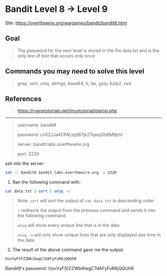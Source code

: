 # Bandit Level 8 → Level 9

Site: https://overthewire.org/wargames/bandit/bandit8.html
## Goal
> The password for the next level is stored in the file data.txt and is the only line of text that occurs only once

## Commands you may need to solve this level
> grep, sort, uniq, strings, base64, tr, tar, gzip, bzip2, xxd

## References
> https://ryanstutorials.net/linuxtutorial/piping.php

-----------------

> username: bandit8
>
> password: cvX2JJa4CFALtqS87jk27qwqGhBM9plV
>
> server: bandit.labs.overthewire.org
>
> port: 2220

ssh into the server:
```bash
ssh -l bandit8 bandit.labs.overthewire.org -p 2220
```

1. Ran the following command with:
```bash
cat data.txt | sort | uniq -u
```
> Note:
> `sort` will sort the output of `cat data.txt` in descending order
> 
> `|` redirects the output from the previous command and sends it into the following command
> 
> `uniq` will show every unique line that is in the data
> 
> `uniq -u` will only show unique lines that are only displayed one time in the data
2. The result of the above command gave me the output:
```bash
UsvVyFSfZZWbi6wgC7dAFyFuR6jQQUhR
```


Bandit9's password: UsvVyFSfZZWbi6wgC7dAFyFuR6jQQUhR

